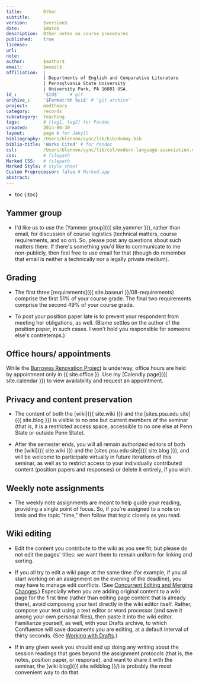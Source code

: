 ```yaml
---
title:        Other
subtitle:     
version:      $version$
date:         $date$
description:  Other notes on course procedures
published:    true
license:      
url:          
note:         
author:       $author$
email:        $email$
affiliation:  | 
              | Departments of English and Comparative Literature
              | Pennsylvania State University
              | University Park, PA 16801 USA
id_:          '$Id$'    # git
archive_:     '$Format:%h %ci$' # 'git archive'
project:      medtheory
category:     records
subcategory:  teaching
tags:         # [tag1, tag2] for Pandoc
created:      2014-06-30
layout:       page # for Jekyll
bibliography: /Users/blennon/sync/lib/bib/dummy.bib
biblio-title: 'Works Cited' # for Pandoc
csl:          /Users/blennon/sync/lib/csl/modern-language-association.csl
css:          # filepath
Marked CSS:   # filepath
Marked Style: # style sheet
Custom Preprocessor: false # Marked.app
abstract:     
---
```


* toc
{:toc}

## Yammer group

* I'd like us to use the [Yammer group]({{ site.yammer }}), rather than email,  for discussion of course logistics (technical matters, course requirements, and so on). So, please post any questions about such matters there. If there's something you'd like to communicate to me non-publicly, then feel free to use email for that (though do remember that email is neither a technically nor a legally private medium).

## Grading

* The first three [requirements]({{ site.baseurl }}/08-requirements) comprise the first 51% of your course grade. The final two requirements comprise the second 49% of your course grade.

* To post your position paper late is to prevent your respondent from meeting her obligations, as well. (Blame settles on the author of the position paper, in such cases. I won't hold you responsible for someone else's contretemps.)

## Office hours/ appointments

While the [Burrowes Renovation Project](http://www.la.psu.edu/burrowes-project) is underway, office hours are held by appointment only in {{ site.office }}. Use my [Calendly page]({{ site.calendar }}) to view availability and request an appointment.

## Privacy and content preservation

* The content of both the [wiki]({{ site.wiki }}) and the [sites.psu.edu site]({{ site.blog }}) is visible to no one but current members of the seminar (that is, it is a restricted access space, accessible to no one else at Penn State or outside Penn State).

* After the semester ends, you will all remain authorized editors of both the [wiki]({{ site.wiki }}) and the [sites.psu.edu site]({{ site.blog }}), and will be welcome to participate virtually in future iterations of this seminar, as well as to restrict access to your individually contributed content (position papers and responses) or delete it entirely, if you wish.

## Weekly note assignments

* The weekly note assignments are meant to help guide your reading, providing a single point of focus. So, if you're assigned to a note on Innis and the topic "time," then follow that topic closely as you read.

## Wiki editing

* Edit the content you contribute to the wiki as you see fit; but please do not edit the pages' titles: we want them to remain uniform for linking and sorting.

* If you all try to edit a wiki page at the same time (for example, if you all start working on an assignment on the evening of the deadline), you may have to manage edit conflicts. (See [Concurrent Editing and Merging Changes](https://confluence.atlassian.com/display/DOC/Concurrent+Editing+and+Merging+Changes).) Especially when you are adding original content to a wiki page for the first time (rather than editing page content that is already there), avoid composing your text directly in the wiki editor itself. Rather, compose your text using a text editor or word processor (and save it among your own personal files), then paste it into the wiki editor. Familiarize yourself, as well, with your Drafts archive, to which Confluence will save documents you are editing, at a default interval of thirty seconds. (See [Working with Drafts](https://confluence.atlassian.com/display/DOC/Working+with+Drafts).)

* If in any given week you should end up doing any writing about the session readings that goes beyond the assignment protocols (that is, the notes, position paper, or response), and want to share it with the seminar, the [wiki blog]({{ site.wikiblog }}/) is probably the most convenient way to do that.
